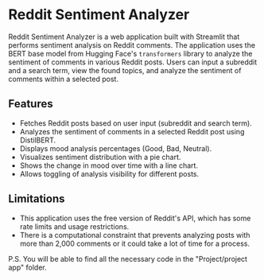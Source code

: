 # Reddit Sentiment Analyzer

Reddit Sentiment Analyzer is a web application built with Streamlit that performs sentiment analysis on Reddit comments. The application uses the BERT base model from Hugging Face's `transformers` library to analyze the sentiment of comments in various Reddit posts. Users can input a subreddit and a search term, view the found topics, and analyze the sentiment of comments within a selected post.

## Features

- Fetches Reddit posts based on user input (subreddit and search term).
- Analyzes the sentiment of comments in a selected Reddit post using DistilBERT.
- Displays mood analysis percentages (Good, Bad, Neutral).
- Visualizes sentiment distribution with a pie chart.
- Shows the change in mood over time with a line chart.
- Allows toggling of analysis visibility for different posts.

## Limitations

- This application uses the free version of Reddit's API, which has some rate limits and usage restrictions.
- There is a computational constraint that prevents analyzing posts with more than 2,000 comments or it could take a lot of time for a process.


P.S. You will be able to find all the necessary code in the "Project/project app" folder.
